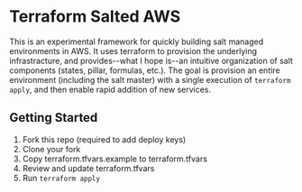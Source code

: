 # Terraform Salted AWS

This is an experimental framework for quickly building salt managed
environments in AWS. It uses terraform to provision the underlying
infrastracture, and provides--what I hope is--an intuitive organization of salt
components (states, pillar, formulas, etc.). The goal is provision an entire
environment (including the salt master) with a single execution of `terraform
apply`, and then enable rapid addition of new services.


## Getting Started

1. Fork this repo (required to add deploy keys)
2. Clone your fork
3. Copy terraform.tfvars.example to terraform.tfvars
4. Review and update terraform.tfvars
5. Run `terraform apply`
